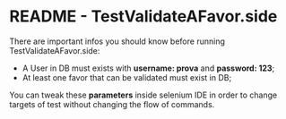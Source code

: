 # README - TestValidateAFavor.side

There are important infos you should know before running TestValidateAFavor.side:

* A User in DB must exists with **username: prova** and **password: 123**;
* At least one favor that can be validated must exist in DB;

You can tweak these **parameters** inside selenium IDE in order to change targets of test without changing the flow of commands.